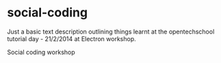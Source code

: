 social-coding
=============
Just a basic text description outlining things learnt at the opentechschool tutorial day - 21/2/2014 at Electron workshop.

Social coding workshop
